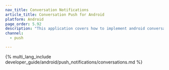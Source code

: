 ```yaml
---
nav_title: Conversation Notifications
article_title: Conversation Push for Android
platform: Android
page_order: 5.92
description: "This application covers how to implement android conversation push in your Android application."
channel:
  - push

---
```


{% multi_lang_include developer_guide/android/push_notifications/conversations.md %}
